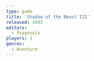 ```yaml
---
type: game
title: 'Shadow of the Beast III'
released: 1993
editors: 
  - Psygnosis
players: 1
genres:
  - Aventure
---
```

